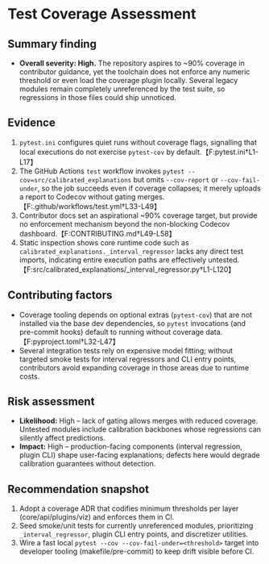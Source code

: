 # Test Coverage Assessment

## Summary finding
- **Overall severity: High.** The repository aspires to ~90% coverage in contributor guidance, yet the toolchain does not enforce any numeric threshold or even load the coverage plugin locally. Several legacy modules remain completely unreferenced by the test suite, so regressions in those files could ship unnoticed.

## Evidence
1. `pytest.ini` configures quiet runs without coverage flags, signalling that local executions do not exercise `pytest-cov` by default.【F:pytest.ini†L1-L17】
2. The GitHub Actions `test` workflow invokes `pytest --cov=src/calibrated_explanations` but omits `--cov-report` or `--cov-fail-under`, so the job succeeds even if coverage collapses; it merely uploads a report to Codecov without gating merges.【F:.github/workflows/test.yml†L33-L49】
3. Contributor docs set an aspirational ~90% coverage target, but provide no enforcement mechanism beyond the non-blocking Codecov dashboard.【F:CONTRIBUTING.md†L49-L58】
4. Static inspection shows core runtime code such as `calibrated_explanations._interval_regressor` lacks any direct test imports, indicating entire execution paths are effectively untested.【F:src/calibrated_explanations/_interval_regressor.py†L1-L120】

## Contributing factors
- Coverage tooling depends on optional extras (`pytest-cov`) that are not installed via the base dev dependencies, so `pytest` invocations (and pre-commit hooks) default to running without coverage data.【F:pyproject.toml†L32-L47】
- Several integration tests rely on expensive model fitting; without targeted smoke tests for interval regressors and CLI entry points, contributors avoid expanding coverage in those areas due to runtime costs.

## Risk assessment
- **Likelihood:** High – lack of gating allows merges with reduced coverage. Untested modules include calibration backbones whose regressions can silently affect predictions.
- **Impact:** High – production-facing components (interval regression, plugin CLI) shape user-facing explanations; defects here would degrade calibration guarantees without detection.

## Recommendation snapshot
1. Adopt a coverage ADR that codifies minimum thresholds per layer (core/api/plugins/viz) and enforces them in CI.
2. Seed smoke/unit tests for currently unreferenced modules, prioritizing `_interval_regressor`, plugin CLI entry points, and discretizer utilities.
3. Wire a fast local `pytest --cov --cov-fail-under=<threshold>` target into developer tooling (makefile/pre-commit) to keep drift visible before CI.
